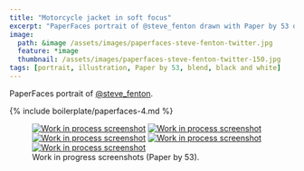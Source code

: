 ```yaml
---
title: "Motorcycle jacket in soft focus"
excerpt: "PaperFaces portrait of @steve_fenton drawn with Paper by 53 on an iPad."
image: 
  path: &image /assets/images/paperfaces-steve-fenton-twitter.jpg 
  feature: *image
  thumbnail: /assets/images/paperfaces-steve-fenton-twitter-150.jpg
tags: [portrait, illustration, Paper by 53, blend, black and white]
---
```


PaperFaces portrait of [@steve_fenton](http://twitter.com/steve_fenton).

{% include boilerplate/paperfaces-4.md %}

<figure class="third">
	<a href="{{ site.url }}/assets/images/paperfaces-steve-fenton-process-1-lg.jpg"><img src="{{ site.url }}/assets/images/paperfaces-steve-fenton-process-1-750.jpg" alt="Work in process screenshot"></a>
	<a href="{{ site.url }}/assets/images/paperfaces-steve-fenton-process-2-lg.jpg"><img src="{{ site.url }}/assets/images/paperfaces-steve-fenton-process-2-600.jpg" alt="Work in process screenshot"></a>
	<a href="{{ site.url }}/assets/images/paperfaces-steve-fenton-process-3-lg.jpg"><img src="{{ site.url }}/assets/images/paperfaces-steve-fenton-process-3-600.jpg" alt="Work in process screenshot"></a>
	<a href="{{ site.url }}/assets/images/paperfaces-steve-fenton-process-4-lg.jpg"><img src="{{ site.url }}/assets/images/paperfaces-steve-fenton-process-4-600.jpg" alt="Work in process screenshot"></a>
	<a href="{{ site.url }}/assets/images/paperfaces-steve-fenton-process-5-lg.jpg"><img src="{{ site.url }}/assets/images/paperfaces-steve-fenton-process-5-600.jpg" alt="Work in process screenshot"></a>
	<figcaption>Work in progress screenshots (Paper by 53).</figcaption>
</figure>
